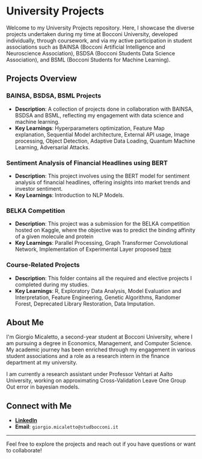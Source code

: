 # University Projects

Welcome to my University Projects repository. Here, I showcase the diverse projects undertaken during my time at Bocconi University, developed individually, through coursework, and via my active participation in student associations such as BAINSA (Bocconi Artificial Intelligence and Neuroscience Association), BSDSA (Bocconi Students Data Science Association), and BSML (Bocconi Students for Machine Learning).

## Projects Overview

### BAINSA, BSDSA, BSML Projects
- **Description**: A collection of projects done in collaboration with BAINSA, BSDSA and BSML, reflecting my engagement with data science and machine learning.
- **Key Learnings**: Hyperparameters optimization, Feature Map explanation, Sequential Model architecture, External API usage, Image processing, Object Detection, Adaptive Data Loading, Quantum Machine Learning, Adversarial Attacks.

### Sentiment Analysis of Financial Headlines using BERT
- **Description**: This project involves using the BERT model for sentiment analysis of financial headlines, offering insights into market trends and investor sentiment.
-  **Key Learnings**: Introduction to NLP Models.

### BELKA Competition
- **Description**: This project was a submission for the BELKA competition hosted on Kaggle, where the objective was to predict the binding affinity of a given molecule and protein
- **Key Learnings**: Parallel Processing, Graph Transformer Convolutional Network, Implementation of Experimental Layer proposed [here](https://arxiv.org/abs/1610.04325)

### Course-Related Projects
- **Description**: This folder contains all the required and elective projects I completed during my studies.
- **Key Learnings**: R, Exploratory Data Analysis, Model Evaluation and Interpretation, Feature Engineering, Genetic Algorithms, Randomer Forest, Deprecated Library Restoration, Data Imputation.

## About Me
I'm Giorgio Micaletto, a second-year student at Bocconi University, where I am pursuing a degree in Economics, Management, and Computer Science. My academic journey has been enriched through my engagement in various student associations and a role as a research intern in the finance department at my university. 

I am currently a research assistant under Professor Vehtari at Aalto University, working on approximating Cross-Validation Leave One Group Out error in bayesian models.

## Connect with Me

- [**LinkedIn**](linkedin.com/in/giorgio-micaletto/)
- **Email**: `giorgio.micaletto@studbocconi.it`

---

Feel free to explore the projects and reach out if you have questions or want to collaborate!


